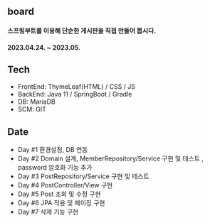 ## board

#### 스프링부트를 이용해 단순한 게시판을 직접 만들어 봅시다.

#### 2023.04.24. ~ 2023.05.

## Tech
- FrontEnd: ThymeLeaf(HTML) / CSS / JS
- BackEnd: Java 11 / SpringBoot / Gradle
- DB: MariaDB 
- SCM: GIT

## Date
- Day #1 환경설정, DB 연동
- Day #2 Domain 설계, MemberRepository/Service 구현 및 테스트 , password 암호화 기능 추가
- Day #3 PostRepository/Service 구현 및 테스트
- Day #4 PostController/View 구현
- Day #5 Post 조회 및 수정 구현
- Day #6 JPA 적용 및 페이징 구현
- Day #7 삭제 기능 구현